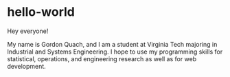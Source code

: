 # hello-world

Hey everyone! 

My name is Gordon Quach, and I am a student at Virginia Tech majoring in Industrial and Systems Engineering. I hope to use my programming skills for statistical, operations, and engineering research as well as for web development.
